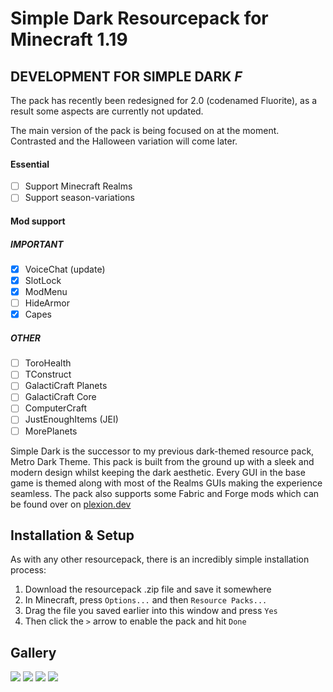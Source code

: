 # Simple Dark Resourcepack for Minecraft 1.19

## DEVELOPMENT FOR SIMPLE DARK *F*

The pack has recently been redesigned for 2.0 (codenamed Fluorite), as a result some aspects are currently not updated.

The main version of the pack is being focused on at the moment. Contrasted and the Halloween variation will come later.

#### Essential
- [ ] Support Minecraft Realms
- [ ] Support season-variations

#### Mod support
##### IMPORTANT
- [x] VoiceChat (update)
- [x] SlotLock
- [x] ModMenu
- [ ] HideArmor
- [x] Capes
##### OTHER
- [ ] ToroHealth
- [ ] TConstruct
- [ ] GalactiCraft Planets
- [ ] GalactiCraft Core
- [ ] ComputerCraft
- [ ] JustEnoughItems (JEI)
- [ ] MorePlanets

Simple Dark is the successor to my previous dark-themed resource pack, Metro Dark Theme. This pack is built from the ground up with a sleek and modern design whilst keeping the dark aesthetic. Every GUI in the base game is themed along with most of the Realms GUIs making the experience seamless. The pack also supports some Fabric and Forge mods which can be found over on [plexion.dev](https://l.plexion.dev/simpledark)

## Installation & Setup

As with any other resourcepack, there is an incredibly simple installation process:

1. Download the resourcepack .zip file and save it somewhere
2. In Minecraft, press `Options...` and then `Resource Packs...`
3. Drag the file you saved earlier into this window and press `Yes`
4. Then click the `>` arrow to enable the pack and hit `Done`

## Gallery

![](https://plexion.dev/library/simpledark/gal0.png)
![](https://plexion.dev/library/simpledark/gal1.png)
![](https://plexion.dev/library/simpledark/gal2.png)
![](https://plexion.dev/library/simpledark/gal3.png)

